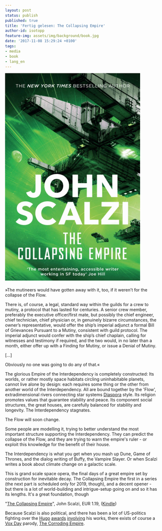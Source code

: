 ```yaml
---
layout: post
status: publish
published: true
title: 'Fertig gelesen: The Collapsing Empire'
author-id: isotopp
feature-img: assets/img/background/book.jpg
date: '2017-11-08 15:29:24 +0100'
tags:
- media
- book
- lang_en
---
```

[![](/uploads/2017/11/the-collapsing-empire.png)](https://www.amazon.de/Collapsing-Empire-English-John-Scalzi-ebook/dp/B01JLZZ3R4)

»The mutineers would have gotten away with it, too, if it
weren’t for the collapse of the Flow.

There is, of course, a legal, standard way within the guilds for
a crew to mutiny, a protocol that has lasted for centuries. A
senior crew member, preferably the executive officer/first mate,
but possibly the chief engineer, chief technician, chief
physician or, in genuinely bizarre circumstances, the owner’s
representative, would offer the ship’s imperial adjunct a formal
Bill of Grievances Pursuant to a Mutiny, consistent with guild
protocol. The imperial adjunct would confer with the ship’s
chief chaplain, calling for witnesses and testimony if required,
and the two would, in no later than a month, either offer up
with a Finding for Mutiny, or issue a Denial of Mutiny.

[…]

Obviously no one was going to do any of that.« 

The glorious Empire of the Interdependency is completely
constructed: Its worlds, or rather mostly space habitats
circling uninhabitable planets, cannot live alone by design:
each requires some thing or the other from another world of the
Interdependency. All are bound together by the 'Flow',
extradimensional rivers connecting star systems
[Diaspora](http://www.vsca.ca/Diaspora/) style. Its religion
promotes values that guarantee stability and peace. Its
component social structures, the great houses, are carefully
balanced for stability and longevity. The Interdependency
stagnates.

The Flow will soon change.

Some people are modelling it, trying to better understand the
most important structure supporting the Interdependency. They
can predict the collapse of the Flow, and they are trying to
warn the empire's ruler - or exploit this knowledge for the
benefit of their house.

The Interdependency is what you get when you mash up Dune, Game
of Thrones, and the dialog writing of Buffy, the Vampire Slayer.
Or when Scalzi writes a book about climate change on a galactic
scale.

This is grand scale space opera, the final days of a great
empire set by construction for inevitable decay. The Collapsing
Empire the first in a series (the next part is scheduled only
for 2019, though), and a decent opener - but there is a lot of
world-building and intrigue-setup going on and so it has its
lengths. It's a great foundation, though 

"[The Collapsing Empire](https://www.amazon.de/Collapsing-Empire-English-John-Scalzi-ebook/dp/B01JLZZ3R4)",
John Scalzi, EUR 1.19, 
([Kindle](https://www.amazon.de/Collapsing-Empire-English-John-Scalzi-ebook/dp/B01JLZZ3R4))

Because Scalzi is also political, and there has been a lot of
US-politics fighting over the
[Hugo](https://www.reddit.com/r/KotakuInAction/comments/329n0w/eli5_what_are_sad_puppies_and_why_is_it_important/)
[awards](https://www.reddit.com/r/scifi/comments/32ok1p/can_someone_eli5_the_hugo_awards_controversy_to_me/)
[involving](https://en.wikipedia.org/wiki/Vox_Day#Expulsion_from_the_SFWA)
his works, there exists of course a 
[Vox Day](https://en.wikipedia.org/wiki/Vox_Day) parody, 
[The Corroding Empire](https://www.amazon.de/Corrosion-Corroding-Empire-Book-English-ebook/dp/B06XFQ24QC).
